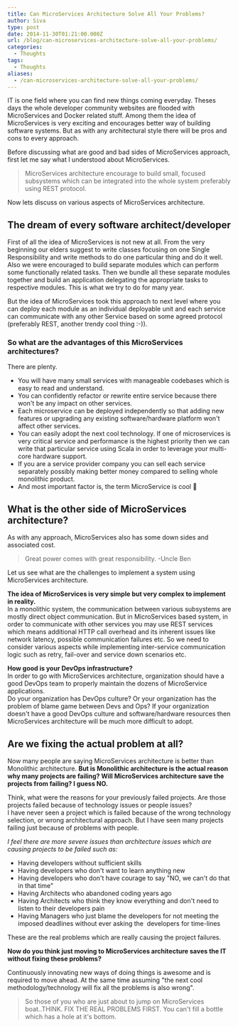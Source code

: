 ```yaml
---
title: Can MicroServices Architecture Solve All Your Problems?
author: Siva
type: post
date: 2014-11-30T01:21:00.000Z
url: /blog/can-microservices-architecture-solve-all-your-problems/
categories:
  - Thoughts
tags:
  - Thoughts
aliases:
  - /can-microservices-architecture-solve-all-your-problems/
---
```

IT is one field where you can find new things coming everyday. Theses days the whole developer community websites are flooded with MicroServices and Docker related stuff. Among them the idea of MicroServices is very exciting and encourages better way of building software systems. But as with any architectural style there will be pros and cons to every approach.

Before discussing what are good and bad sides of MicroServices approach, first let me say what I understood about MicroServices.

> MicroServices architecture encourage to build small, focused subsystems which can be integrated into the whole system preferably using REST protocol.

Now lets discuss on various aspects of MicroServices architecture.

## The dream of every software architect/developer  
First of all the idea of MicroServices is not new at all. From the very beginning our elders suggest to write classes focusing on one Single Responsibility and write methods to do one particular thing and do it well. Also we were encouraged to build separate modules which can perform some functionally related tasks. Then we bundle all these separate modules together and build an application delegating the appropriate tasks to respective modules. This is what we try to do for many year. 

But the idea of MicroServices took this approach to next level where you can deploy each module as an individual deployable unit and each service can communicate with any other Service based on some agreed protocol (preferably REST, another trendy cool thing :-)).

### So what are the advantages of this MicroServices architectures?
 
There are plenty.

  * You will have many small services with manageable codebases which is easy to read and understand.
  * You can confidently refactor or rewrite entire service because there won't be any impact on other services.
  * Each microservice can be deployed independently so that adding new features or upgrading any existing software/hardware platform won't affect other services.
  * You can easily adopt the next cool technology. If one of microservices is very critical service and performance is the highest priority then we can write that particular service using Scala in order to leverage your multi-core hardware support.
  * If you are a service provider company you can sell each service separately possibly making better money compared to selling whole monolithic product.
  * And most important factor is, the term MicroService is cool 🙂

## What is the other side of MicroServices architecture?

As with any approach, MicroServices also has some down sides and associated cost.

> Great power comes with great responsibility. -Uncle Ben

Let us see what are the challenges to implement a system using MicroServices architecture.

**The idea of MicroServices is very simple but very complex to implement in reality.**  
In a monolithic system, the communication between various subsystems are mostly direct object communication. But in MicroServices based system, in order to communicate with other services you may use REST services which means additional HTTP call overhead and its inherent issues like network latency, possible communication failures etc. So we need to consider various aspects while implementing inter-service communication logic such as retry, fail-over and service down scenarios etc.

**How good is your DevOps infrastructure?**  
In order to go with MicroServices architecture, organization should have a good DevOps team to properly maintain the dozens of MicroService applications.  
Do your organization has DevOps culture? Or your organization has the problem of blame game between Devs and Ops? If your organization doesn't have a good DevOps culture and software/hardware resources then MicroServices architecture will be much more difficult to adopt.  

## Are we fixing the actual problem at all?  
Now many people are saying MicroServices architecture is better than Monolithic architecture. 
**But is Monolithic architecture is the actual reason why many projects are failing? Will MicroServices architecture save the projects from failing? I guess NO.**

Think, what were the reasons for your previously failed projects. Are those projects failed because of technology issues or people issues?  
I have never seen a project which is failed because of the wrong technology selection, or wrong architectural approach. But I have seen many projects failing just because of problems with people.

_I feel there are more severe issues than architecture issues which are causing projects to be failed such as:_

  * Having developers without sufficient skills
  * Having developers who don't want to learn anything new
  * Having developers who don't have courage to say "NO, we can't do that in that time"
  * Having Architects who abandoned coding years ago
  * Having Architects who think they know everything and don't need to listen to their developers pain
  * Having Managers who just blame the developers for not meeting the imposed deadlines without ever asking the&nbsp; developers for time-lines

These are the real problems which are really causing the project failures.

**Now do you think just moving to MicroServices architecture saves the IT without fixing these problems?**

Continuously innovating new ways of doing things is awesome and is required to move ahead. At the same time assuming "the next cool methodology/technology will fix all the problems is also wrong".

> So those of you who are just about to jump on MicroServices boat..THINK. FIX THE REAL PROBLEMS FIRST. You can't fill a bottle which has a hole at it's bottom.
